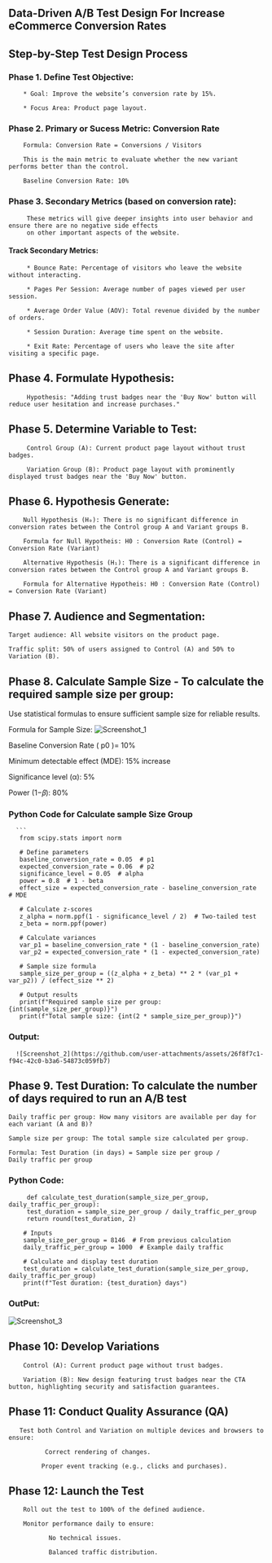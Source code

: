  ## Data-Driven A/B Test Design For Increase eCommerce Conversion Rates

 ## Step-by-Step Test Design Process

 ### Phase 1. Define Test Objective:
 
        * Goal: Improve the website’s conversion rate by 15%.
        
        * Focus Area: Product page layout.

 ### Phase 2. Primary or Sucess Metric: Conversion Rate
 
        Formula: Conversion Rate = Conversions / Visitors
        
        This is the main metric to evaluate whether the new variant performs better than the control.

        Baseline Conversion Rate: 10%
        

### Phase 3. Secondary Metrics (based on conversion rate):
         These metrics will give deeper insights into user behavior and ensure there are no negative side effects 
         on other important aspects of the website.
          
   #### Track  Secondary Metrics:
  
         * Bounce Rate: Percentage of visitors who leave the website without interacting.
         
         * Pages Per Session: Average number of pages viewed per user session.
         
         * Average Order Value (AOV): Total revenue divided by the number of orders.
         
         * Session Duration: Average time spent on the website.
         
         * Exit Rate: Percentage of users who leave the site after visiting a specific page.
         

## Phase 4. Formulate Hypothesis:

         Hypothesis: "Adding trust badges near the 'Buy Now' button will reduce user hesitation and increase purchases."


## Phase 5. Determine Variable to Test:

         Control Group (A): Current product page layout without trust badges.

         Variation Group (B): Product page layout with prominently displayed trust badges near the 'Buy Now' button.

 
## Phase 6. Hypothesis Generate:

        Null Hypothesis (H₀): There is no significant difference in conversion rates between the Control group A and Variant groups B.

        Formula for Null Hypotheis: H0 : Conversion Rate (Control) = Conversion Rate (Variant)

        Alternative Hypothesis (H₁): There is a significant difference in conversion rates between the Control group A and Variant groups B.

        Formula for Alternative Hypotheis: H0 : Conversion Rate (Control) = Conversion Rate (Variant)
        
        
## Phase 7. Audience and Segmentation:

    Target audience: All website visitors on the product page.

    Traffic split: 50% of users assigned to Control (A) and 50% to Variation (B).
        
        
## Phase 8. Calculate Sample Size - To calculate the required sample size per group:

   Use statistical formulas to ensure sufficient sample size for reliable results.

   Formula for Sample Size:  ![Screenshot_1](https://github.com/user-attachments/assets/2e2e906e-3da8-41f0-960e-4ff00135a2f7)



   Baseline Conversion Rate ( p0 )= 10%

   Minimum detectable effect (MDE): 15% increase 

   Significance level (α): 5%

   Power (1−𝛽): 80%

   ### Python Code for Calculate sample Size Group

      ```
       from scipy.stats import norm
  
       # Define parameters
       baseline_conversion_rate = 0.05  # p1
       expected_conversion_rate = 0.06  # p2
       significance_level = 0.05  # alpha
       power = 0.8  # 1 - beta
       effect_size = expected_conversion_rate - baseline_conversion_rate  # MDE
       
       # Calculate z-scores
       z_alpha = norm.ppf(1 - significance_level / 2)  # Two-tailed test
       z_beta = norm.ppf(power)
       
       # Calculate variances
       var_p1 = baseline_conversion_rate * (1 - baseline_conversion_rate)
       var_p2 = expected_conversion_rate * (1 - expected_conversion_rate)
       
       # Sample size formula
       sample_size_per_group = ((z_alpha + z_beta) ** 2 * (var_p1 + var_p2)) / (effect_size ** 2)
       
       # Output results
       print(f"Required sample size per group: {int(sample_size_per_group)}")
       print(f"Total sample size: {int(2 * sample_size_per_group)}")

   ### Output:
   
      ![Screenshot_2](https://github.com/user-attachments/assets/26f8f7c1-f94c-42c0-b3a6-54873c059fb7)

## Phase 9. Test Duration: To calculate the number of days required to run an A/B test


    Daily traffic per group: How many visitors are available per day for each variant (A and B)?
    
    Sample size per group: The total sample size calculated per group.
    
    Formula: Test Duration (in days) = Sample size per group / Daily traffic per group

   ### Python Code:

         def calculate_test_duration(sample_size_per_group, daily_traffic_per_group):
         test_duration = sample_size_per_group / daily_traffic_per_group
         return round(test_duration, 2)

        # Inputs
        sample_size_per_group = 8146  # From previous calculation
        daily_traffic_per_group = 1000  # Example daily traffic
        
        # Calculate and display test duration
        test_duration = calculate_test_duration(sample_size_per_group, daily_traffic_per_group)
        print(f"Test duration: {test_duration} days")

   ### OutPut:
   
   ![Screenshot_3](https://github.com/user-attachments/assets/1ef935c0-d6f6-4bb6-ad67-d741129e9a8d)

   
## Phase 10:  Develop Variations

        Control (A): Current product page without trust badges.

        Variation (B): New design featuring trust badges near the CTA button, highlighting security and satisfaction guarantees.

## Phase 11:   Conduct Quality Assurance (QA)

       Test both Control and Variation on multiple devices and browsers to ensure:
       
              Correct rendering of changes.

             Proper event tracking (e.g., clicks and purchases).

     

## Phase 12:  Launch the Test

        Roll out the test to 100% of the defined audience.

        Monitor performance daily to ensure:

               No technical issues.

               Balanced traffic distribution.




   
